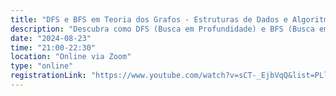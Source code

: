 ```yaml
---
title: "DFS e BFS em Teoria dos Grafos - Estruturas de Dados e Algoritmos"
description: "Descubra como DFS (Busca em Profundidade) e BFS (Busca em Largura) transformam a teoria dos grafos em soluções práticas. Vamos explorar suas aplicações e impacto nas estruturas de dados e algoritmos."
date: "2024-08-23"
time: "21:00-22:30"
location: "Online via Zoom"
type: "online"
registrationLink: "https://www.youtube.com/watch?v=sCT-_EjbVqQ&list=PLl10TyPY67Jgbh4QdRlRKr-7PjB9i5hWg"
---
```

